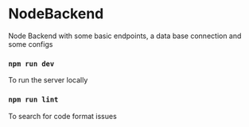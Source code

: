 # NodeBackend
Node Backend with some basic endpoints, a data base connection and some configs


### `npm run dev`
To run the server locally

### `npm run lint`
To search for code format issues
